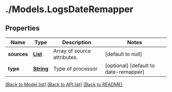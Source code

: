 # ./Models.LogsDateRemapper
## Properties

Name | Type | Description | Notes
------------ | ------------- | ------------- | -------------
**sources** | [**List**][1] | Array of source attributes. | [default to null]
**type** | [**String**][1] | Type of processor | [optional] [default to date-remapper]

[[Back to Model list]][2] [[Back to API list]][3] [[Back to README]][4]

[1]: string.md
[2]: ../README.md#documentation-for-models
[3]: ../README.md#documentation-for-api-endpoints
[4]: ../README.md
